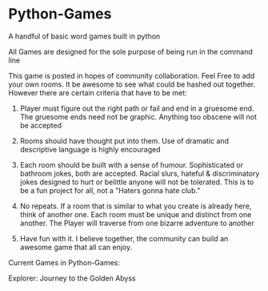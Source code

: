 # Python-Games

A handful of basic word games built in python

All Games are designed for the sole purpose of being run in the command line

This game is posted in hopes of community collaboration.  Feel Free to add your own rooms.  It be awesome to see what could be hashed out together.  However there are certain criteria that have to be met:

1) Player must figure out the right path or fail and end in a gruesome end.  The gruesome ends need not be graphic.  Anything too obscene will not be accepted

2) Rooms should have thought put into them.  Use of dramatic and descriptive language is highly encouraged

3) Each room should be built with a sense of humour.  Sophisticated or bathroom jokes, both are accepted.  Racial slurs, hateful & discriminatory jokes designed to hurt or belittle anyone will not be tolerated.  This is to be a fun project for all, not a "Haters gonna hate club."

4) No repeats.  If a room that is similar to what you create is already here, think of another one.  Each room must be unique and distinct from one another.  The Player will traverse from one bizarre adventure to another

5) Have fun with it.  I believe together, the community can build an awesome game that all can enjoy.


Current Games in Python-Games:

Explorer: Journey to the Golden Abyss
